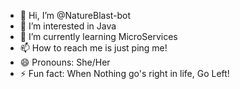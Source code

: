 - 👋 Hi, I’m @NatureBlast-bot
- 👀 I’m interested in Java
- 🌱 I’m currently learning MicroServices
- 📫 How to reach me is just ping me!
- 😄 Pronouns: She/Her
- ⚡ Fun fact: When Nothing go's right in life, Go Left!

<!---
NatureBlast-bot/NatureBlast-bot is a ✨ special ✨ repository because its `README.md` (this file) appears on your GitHub profile.
You can click the Preview link to take a look at your changes.
--->
